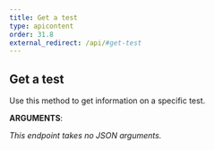 ```yaml
---
title: Get a test
type: apicontent
order: 31.8
external_redirect: /api/#get-test
---
```


## Get a test

Use this method to get information on a specific test.

**ARGUMENTS**:

*This endpoint takes no JSON arguments.*
